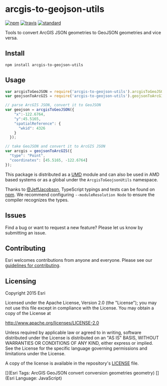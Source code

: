 # arcgis-to-geojson-utils

[![npm][npm-image]][npm-url]
[![travis][travis-image]][travis-url]
[![standard][standard-image]][standard-url]

[npm-image]: https://img.shields.io/npm/v/arcgis-to-geojson-utils.svg?style=flat-square
[npm-url]: https://www.npmjs.com/package/arcgis-to-geojson-utils
[travis-image]: https://img.shields.io/travis/Esri/arcgis-to-geojson-utils/master.svg?style=flat-square
[travis-url]: https://travis-ci.org/Esri/arcgis-to-geojson-utils
[standard-image]: https://img.shields.io/badge/code%20style-semistandard-brightgreen.svg?style=flat-square
[standard-url]: http://npm.im/semistandard

Tools to convert ArcGIS JSON geometries to GeoJSON geometries and vice versa.

## Install

```
npm install arcgis-to-geojson-utils
```

## Usage

```js
var arcgisToGeoJSON = require('arcgis-to-geojson-utils').arcgisToGeoJSON;
var geojsonToArcGIS = require('arcgis-to-geojson-utils').geojsonToArcGIS;

// parse ArcGIS JSON, convert it to GeoJSON
var geojson = arcgisToGeoJSON({
    "x":-122.6764,
    "y":45.5165,
    "spatialReference": {
      "wkid": 4326
    }
  });

// take GeoJSON and convert it to ArcGIS JSON
var arcgis = geojsonToArcGIS({
  "type": "Point",
  "coordinates": [45.5165, -122.6764]
});
```

This package is distributed as a [UMD]() module and can also be used in AMD based systems or as a global under the `ArcgisToGeojsonUtils` namespace.

Thanks to [@JeffJacobson](https://github.com/JeffJacobson), TypeScript typings and tests can be found on [npm](https://www.npmjs.com/package/@types/arcgis-to-geojson-utils). We recommend configuring `--moduleResolution Node` to ensure the compiler recognizes the types.

## Issues

Find a bug or want to request a new feature?  Please let us know by submitting an issue.

## Contributing

Esri welcomes contributions from anyone and everyone. Please see our [guidelines for contributing](https://github.com/esri/contributing).

## Licensing
Copyright 2015 Esri

Licensed under the Apache License, Version 2.0 (the "License");
you may not use this file except in compliance with the License.
You may obtain a copy of the License at

   http://www.apache.org/licenses/LICENSE-2.0

Unless required by applicable law or agreed to in writing, software
distributed under the License is distributed on an "AS IS" BASIS,
WITHOUT WARRANTIES OR CONDITIONS OF ANY KIND, either express or implied.
See the License for the specific language governing permissions and
limitations under the License.

A copy of the license is available in the repository's [LICENSE](LICENSE) file.

[](Esri Tags: ArcGIS GeoJSON convert conversion geometries geometry)
[](Esri Language: JavaScript)
